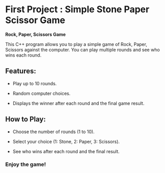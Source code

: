 # First Project : Simple Stone Paper Scissor Game

**Rock, Paper, Scissors Game**

This C++ program allows you to play a simple game of Rock, Paper, Scissors against the computer. You can play multiple rounds and see who wins each round.



## **Features:**

- Play up to 10 rounds.

- Random computer choices.

- Displays the winner after each round and the final game result.



## **How to Play:**

- Choose the number of rounds (1 to 10).

- Select your choice (1: Stone, 2: Paper, 3: Scissors).

- See who wins after each round and the final result.

### **Enjoy the game!**
